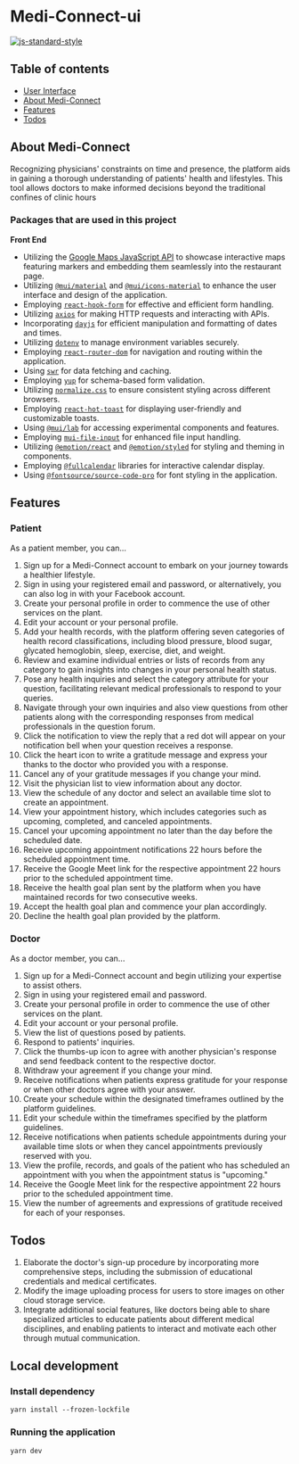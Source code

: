 # Medi-Connect-ui

[![js-standard-style](https://img.shields.io/badge/code%20style-standard-brightgreen.svg)](http://standardjs.com)

## Table of contents

- [User Interface](#User-Interface)
- [About Medi-Connect](#About-Medi-Connect)
- [Features](#Features)
- [Todos](#Todos)

## About Medi-Connect

Recognizing physicians' constraints on time and presence, the platform aids in gaining a thorough understanding of patients' health and lifestyles. This tool allows doctors to make informed decisions beyond the traditional confines of clinic hours

### Packages that are used in this project

**Front End**

- Utilizing the [Google Maps JavaScript API](https://developers.google.com/maps/documentation/javascript/overview) to showcase interactive maps featuring markers and embedding them seamlessly into the restaurant page.
- Utilizing [`@mui/material`](https://www.npmjs.com/package/@mui/material) and [`@mui/icons-material`](https://www.npmjs.com/package/@mui/icons-material) to enhance the user interface and design of the application.
- Employing [`react-hook-form`](https://www.npmjs.com/package/react-hook-form) for effective and efficient form handling.
- Utilizing [`axios`](https://www.npmjs.com/package/axios) for making HTTP requests and interacting with APIs.
- Incorporating [`dayjs`](https://www.npmjs.com/package/dayjs) for efficient manipulation and formatting of dates and times.
- Utilizing [`dotenv`](https://www.npmjs.com/package/dotenv) to manage environment variables securely.
- Employing [`react-router-dom`](https://www.npmjs.com/package/react-router-dom) for navigation and routing within the application.
- Using [`swr`](https://www.npmjs.com/package/swr) for data fetching and caching.
- Employing [`yup`](https://www.npmjs.com/package/yup) for schema-based form validation.
- Utilizing [`normalize.css`](https://www.npmjs.com/package/normalize.css) to ensure consistent styling across different browsers.
- Employing [`react-hot-toast`](https://www.npmjs.com/package/react-hot-toast) for displaying user-friendly and customizable toasts.
- Using [`@mui/lab`](https://www.npmjs.com/package/@mui/lab) for accessing experimental components and features.
- Employing [`mui-file-input`](https://www.npmjs.com/package/mui-file-input) for enhanced file input handling.
- Utilizing [`@emotion/react`](https://www.npmjs.com/package/@emotion/react) and [`@emotion/styled`](https://www.npmjs.com/package/@emotion/styled) for styling and theming in components.
- Employing [`@fullcalendar`](https://www.npmjs.com/package/@fullcalendar) libraries for interactive calendar display.
- Using [`@fontsource/source-code-pro`](https://www.npmjs.com/package/@fontsource/source-code-pro) for font styling in the application.

## Features

### Patient

As a patient member, you can...

1. Sign up for a Medi-Connect account to embark on your journey towards a healthier lifestyle.
2. Sign in using your registered email and password, or alternatively, you can also log in with your Facebook account.
3. Create your personal profile in order to commence the use of other services on the plant.
4. Edit your account or your personal profile.
5. Add your health records, with the platform offering seven categories of health record classifications, including blood pressure, blood sugar, glycated hemoglobin, sleep, exercise, diet, and weight.
6. Review and examine individual entries or lists of records from any category to gain insights into changes in your personal health status.
7. Pose any health inquiries and select the category attribute for your question, facilitating relevant medical professionals to respond to your queries.
8. Navigate through your own inquiries and also view questions from other patients along with the corresponding responses from medical professionals in the question forum.
9. Click the notification to view the reply that a red dot will appear on your notification bell when your question receives a response.
10. Click the heart icon to write a gratitude message and express your thanks to the doctor who provided you with a response.
11. Cancel any of your gratitude messages if you change your mind.
12. Visit the physician list to view information about any doctor.
13. View the schedule of any doctor and select an available time slot to create an appointment.
14. View your appointment history, which includes categories such as upcoming, completed, and canceled appointments.
15. Cancel your upcoming appointment no later than the day before the scheduled date.
16. Receive upcoming appointment notifications 22 hours before the scheduled appointment time.
17. Receive the Google Meet link for the respective appointment 22 hours prior to the scheduled appointment time.
18. Receive the health goal plan sent by the platform when you have maintained records for two consecutive weeks.
19. Accept the health goal plan and commence your plan accordingly.
20. Decline the health goal plan provided by the platform.

### Doctor

As a doctor member, you can...

1. Sign up for a Medi-Connect account and begin utilizing your expertise to assist others.
2. Sign in using your registered email and password.
3. Create your personal profile in order to commence the use of other services on the plant.
4. Edit your account or your personal profile.
5. View the list of questions posed by patients.
6. Respond to patients' inquiries.
7. Click the thumbs-up icon to agree with another physician's response and send feedback content to the respective doctor.
8. Withdraw your agreement if you change your mind.
9. Receive notifications when patients express gratitude for your response or when other doctors agree with your answer.
10. Create your schedule within the designated timeframes outlined by the platform guidelines.
11. Edit your schedule within the timeframes specified by the platform guidelines.
12. Receive notifications when patients schedule appointments during your available time slots or when they cancel appointments previously reserved with you.
13. View the profile, records, and goals of the patient who has scheduled an appointment with you when the appointment status is "upcoming."
14. Receive the Google Meet link for the respective appointment 22 hours prior to the scheduled appointment time.
15. View the number of agreements and expressions of gratitude received for each of your responses.

## Todos

1. Elaborate the doctor's sign-up procedure by incorporating more comprehensive steps, including the submission of educational credentials and medical certificates.
2. Modify the image uploading process for users to store images on other cloud storage service.
3. Integrate additional social features, like doctors being able to share specialized articles to educate patients about different medical disciplines, and enabling patients to interact and motivate each other through mutual communication.

## Local development

### Install dependency
```
yarn install --frozen-lockfile
```

### Running the application

```shell
yarn dev
```
